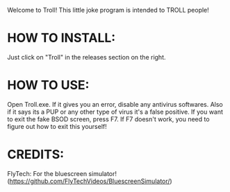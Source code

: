 Welcome to Troll! This little joke program is intended to TROLL people! 

# HOW TO INSTALL:

Just click on "Troll" in the releases section on the right.

# HOW TO USE:

Open Troll.exe. If it gives you an error, disable any antivirus softwares. Also if it says its a PUP or any other type of virus it's a false positive.
If you want to exit the fake BSOD screen, press F7. If F7 doesn't work, you need to figure out how to exit this yourself!

# CREDITS:

FlyTech: For the bluescreen simulator! (https://github.com/FlyTechVideos/BluescreenSimulator/)
